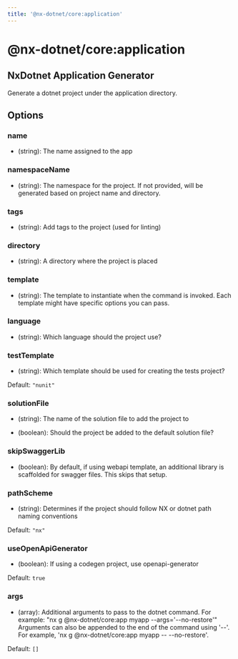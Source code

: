 ```yaml
---
title: '@nx-dotnet/core:application'
---
```


# @nx-dotnet/core:application

## NxDotnet Application Generator

Generate a dotnet project under the application directory.

## Options

### <span class="required">name</span>

- (string): The name assigned to the app

### namespaceName

- (string): The namespace for the project. If not provided, will be generated based on project name and directory.

### tags

- (string): Add tags to the project (used for linting)

### directory

- (string): A directory where the project is placed

### template

- (string): The template to instantiate when the command is invoked. Each template might have specific options you can pass.

### <span class="required">language</span>

- (string): Which language should the project use?

### testTemplate

- (string): Which template should be used for creating the tests project?

Default: `"nunit"`

### solutionFile

- (string): The name of the solution file to add the project to

- (boolean): Should the project be added to the default solution file?

### skipSwaggerLib

- (boolean): By default, if using webapi template, an additional library is scaffolded for swagger files. This skips that setup.

### pathScheme

- (string): Determines if the project should follow NX or dotnet path naming conventions

Default: `"nx"`

### useOpenApiGenerator

- (boolean): If using a codegen project, use openapi-generator

Default: `true`

### args

- (array): Additional arguments to pass to the dotnet command. For example: "nx g @nx-dotnet/core:app myapp --args='--no-restore'" Arguments can also be appended to the end of the command using '--'. For example, 'nx g @nx-dotnet/core:app myapp -- --no-restore'.

Default: `[]`
